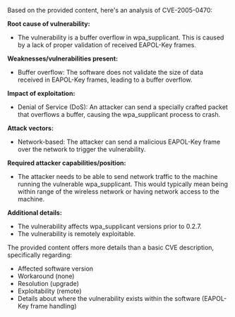 Based on the provided content, here's an analysis of CVE-2005-0470:

**Root cause of vulnerability:**
- The vulnerability is a buffer overflow in wpa_supplicant. This is caused by a lack of proper validation of received EAPOL-Key frames.

**Weaknesses/vulnerabilities present:**
- Buffer overflow: The software does not validate the size of data received in EAPOL-Key frames, leading to a buffer overflow.

**Impact of exploitation:**
- Denial of Service (DoS): An attacker can send a specially crafted packet that overflows a buffer, causing the wpa_supplicant process to crash.

**Attack vectors:**
- Network-based: The attacker can send a malicious EAPOL-Key frame over the network to trigger the vulnerability.

**Required attacker capabilities/position:**
- The attacker needs to be able to send network traffic to the machine running the vulnerable wpa_supplicant. This would typically mean being within range of the wireless network or having network access to the machine.

**Additional details:**
- The vulnerability affects wpa_supplicant versions prior to 0.2.7.
- The vulnerability is remotely exploitable.

The provided content offers more details than a basic CVE description, specifically regarding:
- Affected software version
- Workaround (none)
- Resolution (upgrade)
- Exploitability (remote)
- Details about where the vulnerability exists within the software (EAPOL-Key frame handling)